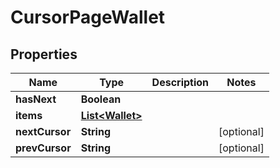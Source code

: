 

# CursorPageWallet


## Properties

Name | Type | Description | Notes
------------ | ------------- | ------------- | -------------
**hasNext** | **Boolean** |  | 
**items** | [**List&lt;Wallet&gt;**](Wallet.md) |  | 
**nextCursor** | **String** |  |  [optional]
**prevCursor** | **String** |  |  [optional]



